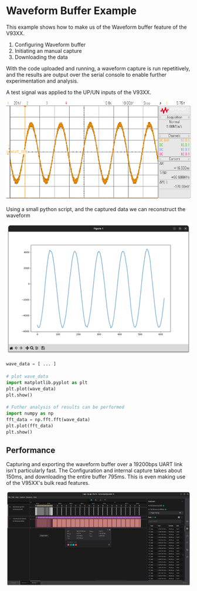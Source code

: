 # Waveform Buffer Example

This example shows how to make us of the Waveform buffer feature of the V93XX. 
1. Configuring Waveform buffer
2. Initiating an manual capture
3. Downloading the data

With the code uploaded and running, a waveform capture is run repetitively, and the results are output over the serial console to enable further experimentation and analysis.

A test signal was applied to the UP/UN inputs of the V93XX.

![Wavegen](img/wave_gen_001.png)

Using a small python script, and the captured data we can reconstruct the waveform

![Wavegen](img/V93XX_buffer.png)

```python
wave_data = [ ... ]

# plot wave_data
import matplotlib.pyplot as plt
plt.plot(wave_data)
plt.show()

# Futher analysis of results can be performed
import numpy as np
fft_data = np.fft.fft(wave_data)
plt.plot(fft_data)
plt.show()
```

## Performance

Capturing and exporting the waveform buffer over a 19200bps UART link isn't particularly fast.
The Configuration and internal capture takes about 150ms, and downloading the entire buffer 795ms.
This is even making use of the V95XX's bulk read features.

![Wavegen](img/V93XX_saleae.png)